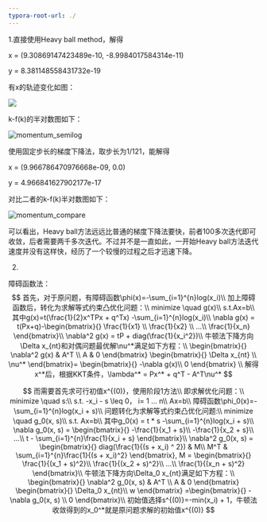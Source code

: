 ```yaml
---
typora-root-url: ./
---
```


1.直接使用Heavy ball method，解得

x = (9.30869147423489e-10, -8.9984017584314e-11)

y = 8.381148558431732e-19

有x的轨迹变化如图：

![](/momentum_x.png)

k-f(k)的半对数图如下：

![momentum_semilog](/momentum_semilog.png)

使用固定步长的梯度下降法，取步长为1/121，能解得

x = (9.966786470976668e-09, 0.0)

y = 4.966841627902177e-17

对比二者的k-f(k)半对数图如下：

![momentum_compare](/momentum_compare.png)

可以看出，Heavy ball方法远远比普通的梯度下降法要快，前者100多次迭代即可收敛，后者需要两千多次迭代。不过并不是一直如此，一开始Heavy ball方法迭代速度并没有这样快，经历了一个较慢的过程之后才迅速下降。

2.

障碍函数法：
$$
首先，对于原问题，有障碍函数\phi(x)=-\sum_{i=1}^{n}log(x_i)\\
加上障碍函数后，转化为求解等式约束凸优化问题：\\
minimize \quad g(x)\\
s.t.Ax=b\\
其中g(x)=t(\frac{1}{2}x^TPx + q^Tx) -\sum_{i=1}^{n}log(x_i)\\
\nabla g(x) = t(Px+q)-\begin{bmatrix}{}
\frac{1}{x1}
\\
\frac{1}{x2}
\\
...\\
\frac{1}{x_n}
\end{bmatrix}\\
\nabla^2 g(x) = tP + diag(\frac{1}{x_i^2})\\
牛顿法下降方向\Delta x_{nt}和对偶问题最优解\nu^*满足如下方程：\\
\begin{bmatrix}{}
\nabla^2 g(x) & A^T
\\
A & 0
\end{bmatrix}
\begin{bmatrix}{}
\Delta x_{nt} \\
\nu^*
\end{bmatrix}=
\begin{bmatrix}{}
-\nabla g(x)\\
0
\end{bmatrix}
\\
解得x^*后，根据KKT条件，\lambda^* = Px^* + q^T - A^T\nu^*
$$

$$
而需要首先求可行初值x^{(0)}，使用阶段1方法\\
即求解优化问题：\\
minimize \quad s:\\
s.t. -x_i - s \leq 0， i= 1 ... n\\
Ax=b\\
障碍函数\phi_0(x)=-\sum_{i=1}^{n}log(x_i + s)\\
问题转化为求解等式约束凸优化问题:\\
minimize \quad g_0(x, s)\\
s.t. Ax=b\\
其中g_0(x) = t * s -\sum_{i=1}^{n}log(x_i + s)\\
\nabla g_0(x, s) = 
\begin{bmatrix}{}
-\frac{1}{x_1 + s}\\
-\frac{1}{x_2 + s}\\
...\\
t - \sum_{i=1}^{n}\frac{1}{x_i + s}
\end{bmatrix}\\
\nabla^2 g_0(x, s) = 
\begin{bmatrix}{}
diag(\frac{1}{(s + x_i) ^ 2}) & M\\
M^T & \sum_{i=1}^{n}\frac{1}{(s + x_i)^2}
\end{bmatrix}, M = 
\begin{bmatrix}{}
\frac{1}{(x_1 + s)^2}\\
\frac{1}{(x_2 + s)^2}\\
...\\
\frac{1}{(x_n + s)^2}
\end{bmatrix}\\
牛顿法下降方向\Delta_0 x_{nt}满足如下方程：\\
\begin{bmatrix}{}
\nabla^2 g_0(x, s) & A^T \\
A & 0
\end{bmatrix}
\begin{bmatrix}{}
\Delta_0 x_{nt}\\
w
\end{bmatrix}
=\begin{bmatrix}{}
-\nabla g_0(x, s) \\
0
\end{bmatrix}\\
初始值选择s^{(0)}=-min(x_i) + 1，牛顿法收敛得到的x_0^*就是原问题求解的初始值x^{(0)}
$$

